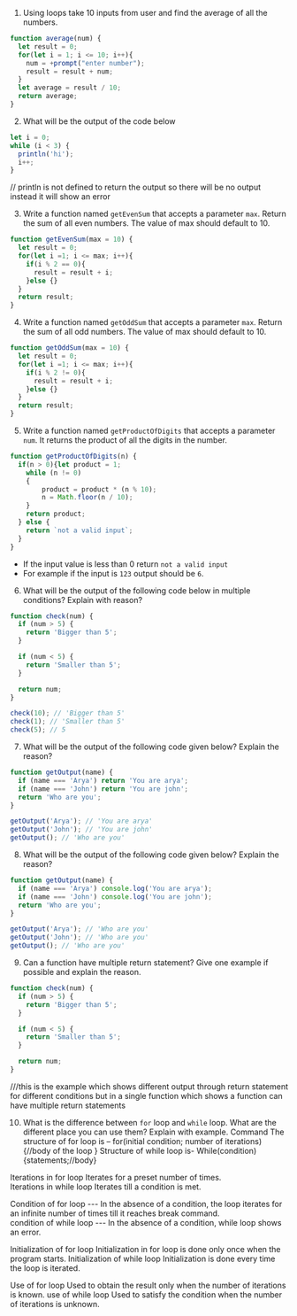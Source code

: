 1. Using loops take 10 inputs from user and find the average of all the numbers.
```js
function average(num) {
  let result = 0;
  for(let i = 1; i <= 10; i++){
    num = +prompt("enter number");
    result = result + num;
  }
  let average = result / 10;
  return average;
}
```

2. What will be the output of the code below

```js
let i = 0;
while (i < 3) {
  println('hi');
  i++;
}
```
// println is not defined to return the output so there will be no output instead it will show an error

3. Write a function named `getEvenSum` that accepts a parameter `max`. Return the sum of all even numbers. The value of max should default to 10.
```js
function getEvenSum(max = 10) {
  let result = 0;
  for(let i =1; i <= max; i++){
    if(i % 2 == 0){
      result = result + i;
    }else {}
  }
  return result;
}
```

4. Write a function named `getOddSum` that accepts a parameter `max`. Return the sum of all odd numbers. The value of max should default to 10.
```js
function getOddSum(max = 10) {
  let result = 0;
  for(let i =1; i <= max; i++){
    if(i % 2 != 0){
      result = result + i;
    }else {}
  }
  return result;
}
```


5. Write a function named `getProductOfDigits` that accepts a parameter `num`. It returns the product of all the digits in the number.
```js
function getProductOfDigits(n) {
  if(n > 0){let product = 1;
    while (n != 0)
    {
        product = product * (n % 10);
        n = Math.floor(n / 10);
    }
    return product;
  } else {
    return `not a valid input`;
  }
}
```

- If the input value is less than 0 return `not a valid input`
- For example if the input is `123` output should be `6`.

6. What will be the output of the following code below in multiple conditions? Explain with reason?

```js
function check(num) {
  if (num > 5) {
    return 'Bigger than 5';
  }

  if (num < 5) {
    return 'Smaller than 5';
  }

  return num;
}

check(10); // 'Bigger than 5'
check(1); // 'Smaller than 5'
check(5); // 5
```

7. What will be the output of the following code given below? Explain the reason?

```js
function getOutput(name) {
  if (name === 'Arya') return 'You are arya';
  if (name === 'John') return 'You are john';
  return 'Who are you';
}

getOutput('Arya'); // 'You are arya'
getOutput('John'); // 'You are john'
getOutput(); // 'Who are you'
```

8. What will be the output of the following code given below? Explain the reason?

```js
function getOutput(name) {
  if (name === 'Arya') console.log('You are arya');
  if (name === 'John') console.log('You are john');
  return 'Who are you';
}

getOutput('Arya'); // 'Who are you'
getOutput('John'); // 'Who are you'
getOutput(); // 'Who are you'
```

9. Can a function have multiple return statement? Give one example if possible and explain the reason.
```js
function check(num) {
  if (num > 5) {
    return 'Bigger than 5';
  }

  if (num < 5) {
    return 'Smaller than 5';
  }

  return num;
}
```
///this is the example which shows different output through return statement for different conditions but in a single function which shows a function can have multiple return statements

10. What is the difference between `for` loop and `while` loop. What are the different place you can use them? Explain with example.
Command	The structure of for loop is – for(initial condition; number of iterations){//body of the loop }
Structure of while loop is-      While(condition){statements;//body}

Iterations in for loop	        Iterates for a preset number of times.	
Iterations in while loop        Iterates till a condition is met.

Condition of for loop ---	      In the absence of a condition, the loop iterates for an infinite number of times till it reaches break command.	
condition of while loop ---     In the absence of a condition, while loop shows an error.

Initialization of for loop     	Initialization in for loop is done only once when the program starts.	Initialization of while loop    Initialization is done every time the loop is iterated.

Use of for loop                	Used to obtain the result only when the number of iterations is known.	use of while loop               Used to satisfy the condition when the number of iterations is unknown.